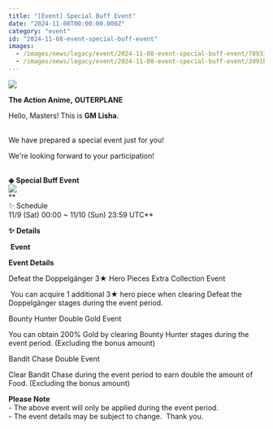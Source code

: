 ```yaml
---
title: "[Event] Special Buff Event"
date: "2024-11-08T00:00:00.000Z"
category: "event"
id: "2024-11-08-event-special-buff-event"
images:
  - /images/news/legacy/event/2024-11-08-event-special-buff-event/78933287dd38475aa79934cd937ad938.webp
  - /images/news/legacy/event/2024-11-08-event-special-buff-event/3d91b0c84fe9421ab86d9f0b52997c12.webp
---
```


![](/images/news/legacy/event/2024-11-08-event-special-buff-event/78933287dd38475aa79934cd937ad938.webp)  

**The Action Anime,** **OUTERPLANE**        

Hello, Masters! This is **GM Lisha**.  
 

We have prepared a special event just for you!

We're looking forward to your participation!  
 

**◈** **Special Buff Event**  
![](/images/news/legacy/event/2024-11-08-event-special-buff-event/3d91b0c84fe9421ab86d9f0b52997c12.webp)  
**  
✨ Schedule  
11/9 (Sat) 00:00 ~ 11/10 (Sun) 23:59 UTC**  
  
**✨** **Details**

 **Event**

**Event Details**

Defeat the Doppelgänger 3★ Hero Pieces Extra Collection Event

 You can acquire 1 additional 3★ hero piece when clearing Defeat the Doppelgänger stages during the event period.

Bounty Hunter Double Gold Event

You can obtain 200% Gold by clearing Bounty Hunter stages during the event period. (Excluding the bonus amount)

Bandit Chase Double Event  

Clear Bandit Chase during the event period to earn double the amount of Food. (Excluding the bonus amount)  

  
  
**Please Note**  
\- The above event will only be applied during the event period.  
\- The event details may be subject to change.  Thank you.
